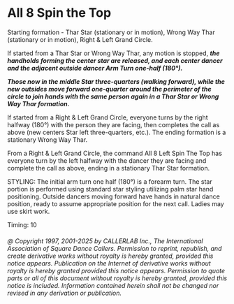 
# All 8 Spin the Top

Starting formation - Thar Star (stationary or in motion), Wrong Way Thar
(stationary or in motion), Right & Left Grand Circle.

If started from a Thar Star or Wrong Way Thar, any motion is stopped,
***the handholds forming the center star are released, and each
center dancer and the adjacent outside dancer Arm Turn one-half
(180°).***

***Those now in the middle Star three-quarters (walking forward),
while the new outsides move forward one-quarter around the
perimeter of the circle to join hands with the same person again
in a Thar Star or Wrong Way Thar formation.***

If started from a Right & Left Grand Circle, everyone turns by
the right halfway (180°) with the person they are facing,
then completes the call as above (new centers Star left
three-quarters, etc.). The ending formation is a stationary Wrong Way Thar.

From a Right & Left Grand Circle, the command All 8 Left Spin The Top
has everyone turn by the left halfway with the dancer they are facing
and complete the call as above, ending in a stationary Thar Star
formation.

STYLING:
The initial arm turn one half (180°) is a
forearm turn. The star portion is performed using standard star styling
utilizing palm star hand positioning.
Outside dancers moving forward have hands in
natural dance position,
ready to assume appropriate position for the next call. Ladies may
use skirt work.

Timing: 10

###### @ Copyright 1997, 2001-2025 by CALLERLAB Inc., The International Association of Square Dance Callers. Permission to reprint, republish, and create derivative works without royalty is hereby granted, provided this notice appears. Publication on the Internet of derivative works without royalty is hereby granted provided this notice appears. Permission to quote parts or all of this document without royalty is hereby granted, provided this notice is included. Information contained herein shall not be changed nor revised in any derivation or publication.
